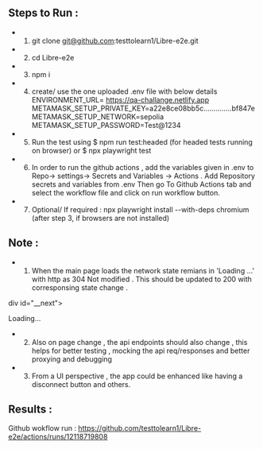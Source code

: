 ## Steps to Run :

- 1. git clone git@github.com:testtolearn1/Libre-e2e.git
- 2. cd Libre-e2e
- 3. npm i
- 4. create/ use the one uploaded .env file with below details
     ENVIRONMENT_URL= https://qa-challange.netlify.app
     METAMASK_SETUP_PRIVATE_KEY=a22e8ce08bb5c..............bf847e
     METAMASK_SETUP_NETWORK=sepolia
     METAMASK_SETUP_PASSWORD=Test@1234
- 5. Run the test using $ npm run test:headed (for headed tests running on browser)
     or $ npx playwright test
- 6. In order to run the github actions , add the variables given in .env to Repo-> settings-> Secrets and Variables -> Actions . Add Repository secrets and variables from .env
     Then go To Github Actions tab and select the workflow file and click on run workflow button.

- 7. Optional/ If required : npx playwright install --with-deps chromium (after step 3, if browsers are not installed)

## Note :

- 1. When the main page loads the network state remians in 'Loading ...' with http as 304 Not modified . This should be updated to 200 with corresponsing state change .

div id="\_\_next">

<div class="mx-4" data-test="AppPage**Div\_\_content">
<p class="text-white-700">Loading...</p>
</div>

- 2. Also on page change , the api endpoints should also change , this helps for better testing , mocking the api req/responses and better proxying and debugging

- 3. From a UI perspective , the app could be enhanced like having a disconnect button and others.

## Results :

Github wokflow run : https://github.com/testtolearn1/Libre-e2e/actions/runs/12118719808
